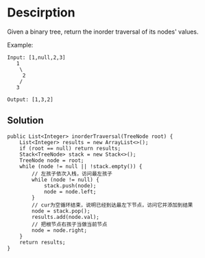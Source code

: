 # Descirption

Given a binary tree, return the inorder traversal of its nodes' values.

Example:
```
Input: [1,null,2,3]
   1
    \
     2
    /
   3

Output: [1,3,2]
```

## Solution
```
public List<Integer> inorderTraversal(TreeNode root) {
    List<Integer> results = new ArrayList<>();
    if (root == null) return results;
    Stack<TreeNode> stack = new Stack<>();
    TreeNode node = root;
    while (node != null || !stack.empty()) {
        // 左孩子依次入栈，访问最左孩子
        while (node != null) {
            stack.push(node);
            node = node.left;
        }
        // cur为空循环结束，说明已经到达最左下节点，访问它并添加到结果
        node = stack.pop();
        results.add(node.val);
        // 把根节点右孩子当做当前节点
        node = node.right;
    }
    return results;
}
```
